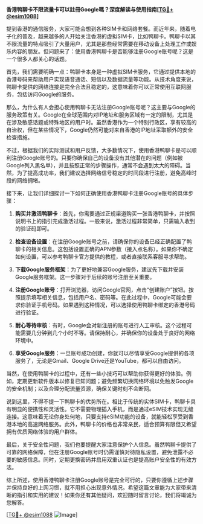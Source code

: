 **香港鸭聊卡不限流量卡可以註冊Google嗎？深度解读与使用指南[[TG💪+ @esim1088](https://t.me/s/esim1088)]**

提到香港的通信服务，大家可能会想到各种SIM卡和网络套餐。而近年来，随着电子化的普及，越来越多的人开始关注香港的虚拟SIM卡，比如鸭聊卡。鸭聊卡以其不限流量的特点吸引了大量用户，尤其是那些经常需要在移动设备上处理工作或娱乐内容的朋友。但问题来了：使用香港鸭聊卡是否能够注册Google账号呢？这是一个很多人都关心的话题。

首先，我们需要明确一点：鸭聊卡本身是一种虚拟SIM卡服务，它通过提供本地的香港号码来帮助用户实现语音通话、短信以及数据流量等功能。从技术角度来说，鸭聊卡提供的网络连接是完全合法且稳定的，这意味着你可以正常使用互联网服务，包括访问Google的服务。

那么，为什么有人会担心使用鸭聊卡无法注册Google账号呢？这主要与Google的服务政策有关。Google在全球范围内对IP地址和服务区域有一定的限制，尤其是在涉及敏感话题或特殊地区的用户时。虽然香港作为一个特别行政区，享有较高的自治权，但在某些情况下，Google仍然可能对来自香港的IP地址采取额外的安全检查措施。

不过，根据我们的实际测试和用户反馈，大多数情况下，使用香港鸭聊卡是可以顺利注册Google账号的。只要你确保自己的设备没有其他潜在的问题（例如被Google列入黑名单），并且按照正常的步骤操作，通常不会遇到太大的障碍。当然，为了提高成功率，我们建议选择网络信号稳定的时间段进行注册，避免高峰时段的网络拥堵。

接下来，让我们详细探讨一下如何正确使用香港鸭聊卡注册Google账号的具体步骤：

1. **购买并激活鸭聊卡**：首先，你需要通过正规渠道购买一张香港鸭聊卡，并按照说明书上的指引完成激活过程。一般来说，激活过程非常简单，只需输入收到的验证码即可。

2. **检查设备设置**：在注册Google账号之前，请确保你的设备已经正确配置了鸭聊卡的相关信息。这包括设置正确的APN参数（接入点名称）。如果你不确定如何设置，可以参考鸭聊卡官方提供的教程，或者直接联系客服寻求帮助。

3. **下载Google服务框架**：为了更好地兼容Google服务，建议先下载并安装Google服务框架。这一步骤对于后续的账号注册至关重要。

4. **注册Google账号**：打开浏览器，访问Google官网，点击“创建账户”按钮。按照提示填写相关信息，包括用户名、密码等。在此过程中，Google可能会要求你验证手机号码。如果遇到这种情况，可以选择使用鸭聊卡绑定的香港号码进行验证。

5. **耐心等待审核**：有时，Google会对新注册的账号进行人工审核。这个过程可能需要几分钟到几个小时不等。请保持耐心，并确保你的设备处于良好的网络环境中。

6. **享受Google服务**：一旦账号成功创建，你就可以尽情享受Google提供的各项服务了，无论是Gmail、Google Drive还是YouTube，都可以自由访问。

当然，在使用鸭聊卡的过程中，还有一些小技巧可以帮助你获得更好的体验。例如，定期更新软件版本以修复已知问题；避免频繁切换网络环境以免触发Google的安全机制；以及合理分配流量资源，确保关键时刻不会断网。

说到这里，不得不提一下鸭聊卡的优势所在。相比于传统的实体SIM卡，鸭聊卡具有明显的便携性和灵活性。它不需要物理插入手机，而是通过eSIM技术实现无缝连接。这意味着无论你身处何地，只要支持eSIM功能的设备，就能轻松享受到香港本地的高速网络服务。此外，鸭聊卡的价格也非常亲民，适合预算有限但又希望拥有优质网络体验的用户群体。

最后，关于安全性问题，我们也要提醒大家注意保护个人信息。虽然鸭聊卡提供了可靠的网络保障，但在注册Google账号时仍需谨慎对待隐私设置，避免泄露不必要的敏感信息。同时，定期更换密码并启用双重认证也是提高账户安全性的有效方法。

综上所述，使用香港鸭聊卡注册Google账号是完全可行的，只要你遵循上述步骤并保持良好的上网习惯，就不用担心出现意外情况。希望这篇文章能为大家带来清晰的指引和实用的建议！如果你还有其他疑问，欢迎随时留言讨论，我们将竭诚为您解答。

[[TG💪+ @esim1088](https://t.me/s/esim1088) ![Image](https://i.postimg.cc/4NQfJmqS/Snipaste-2025-05-13-00-14-12.png)]